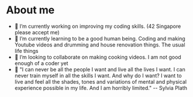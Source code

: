 # About me

- 🔭 I’m currently working on improving my coding skills. (42 Singapore please accept me)
- 🌱 I’m currently learning to be a good human being. Coding and making Youtube videos and drumming and house renovation things. The usual life things
- 👯 I’m looking to collaborate on making cooking videos. I am not good enough of a coder yet
- 💬 "I can never be all the people I want and live all the lives I want. I can never train myself in all the skills I want. And why do I want? I want to live and feel all the shades, tones and variations of mental and physical experience possible in my life. And I am horribly limited." -- Sylvia Plath
<!---
- 📫 How to reach me: TBC
- ⚡ Fun fact: ...
-->

